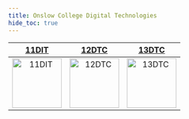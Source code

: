 ```yaml
---
title: Onslow College Digital Technologies
hide_toc: true
---
```


| [11DIT](11dit) | [12DTC](12dtc) | [13DTC](13dtc) |
| :-: | :-: | :-: |
| <a href="11dit"><image src="img/11dit.svg" title="11DIT" width=100> | <a href="12dtc"><image src="img/12dtc.svg" title="12DTC" width=100> | <a href="13dtc"><image src="img/13dtc.svg" title="13DTC" width=100> |